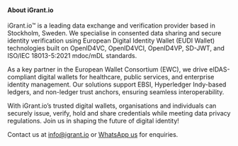 #### About iGrant.io

iGrant.io™ is a leading data exchange and verification provider based in Stockholm, Sweden. We specialise in consented data sharing and secure identity verification using European Digital Identity Wallet (EUDI Wallet) technologies built on OpenID4VC, OpenID4VCI, OpenID4VP, SD-JWT, and ISO/IEC 18013-5:2021 mdoc/mDL standards.

As a key partner in the European Wallet Consortium (EWC), we drive eIDAS-compliant digital wallets for healthcare, public services, and enterprise identity management. Our solutions support EBSI, Hyperledger Indy-based ledgers, and non-ledger trust anchors, ensuring seamless interoperability.

With iGrant.io’s trusted digital wallets, organisations and individuals can securely issue, verify, hold and share credentials while meeting data privacy regulations. Join us in shaping the future of digital identity!

Contact us at [info@igrant.io](mailto:info@igrant.io) or [WhatsApp us](https://wa.me/message/3YFVQOBN5ZYFE1) for enquiries.
